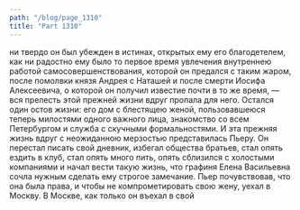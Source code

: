 ```yaml
---
path: "/blog/page_1310"
title: "Part 1310"
---
```


ни твердо он был убежден в истинах, открытых ему его благодетелем, как ни радостно ему было то первое время увлечения внутреннею работой самосовершенствования, которой он предался с таким жаром, после помолвки князя Андрея с Наташей и после смерти Иосифа Алексеевича, о которой он получил известие почти в то же время, — вся прелесть этой прежней жизни вдруг пропала для него. Остался один остов жизни: его дом с блестящею женой, пользовавшеюся теперь милостями одного важного лица, знакомство со всем Петербургом и служба с скучными формальностями. И эта прежняя жизнь вдруг с неожиданною мерзостью представилась Пьеру. Он перестал писать свой дневник, избегал общества братьев, стал опять ездить в клуб, стал опять много пить, опять сблизился с холостыми компаниями и начал вести такую жизнь, что графиня Елена Васильевна сочла нужным сделать ему строгое замечание. Пьер почувствовав, что она была права, и чтобы не компрометировать свою жену, уехал в Москву.
В Москве, как только он въехал в свой 
